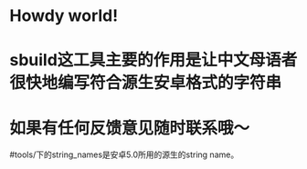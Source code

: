 # Howdy world!
# sbuild这工具主要的作用是让中文母语者很快地编写符合源生安卓格式的字符串
# 如果有任何反馈意见随时联系哦～

#tools/下的string_names是安卓5.0所用的源生的string name。
